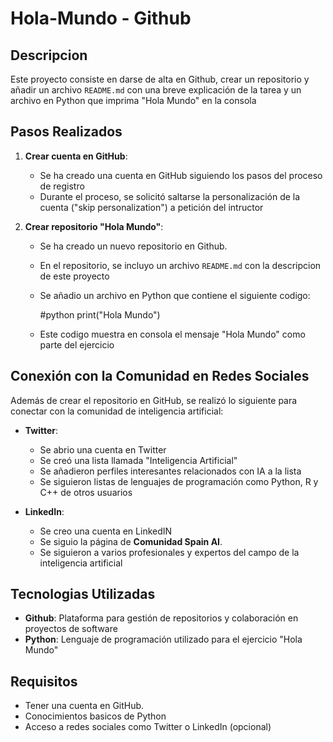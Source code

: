 # Hola-Mundo - Github

## Descripcion

Este proyecto consiste en darse de alta en Github, crear un repositorio y añadir un archivo `README.md` con una breve explicación de la tarea y un archivo en Python que imprima "Hola Mundo" en la consola

## Pasos Realizados

1. **Crear cuenta en GitHub**:  
   - Se ha creado una cuenta en GitHub siguiendo los pasos del proceso de registro
   - Durante el proceso, se solicitó saltarse la personalización de la cuenta ("skip personalization") a petición del intructor
   
2. **Crear repositorio "Hola Mundo"**:
   - Se ha creado un nuevo repositorio en Github.
   - En el repositorio, se incluyo un archivo `README.md` con la descripcion de este proyecto
   - Se añadio un archivo en Python que contiene el siguiente codigo:
     
     #python
     print("Hola Mundo")
     
   - Este codigo muestra en consola el mensaje "Hola Mundo" como parte del ejercicio

## Conexión con la Comunidad en Redes Sociales

Además de crear el repositorio en GitHub, se realizó lo siguiente para conectar con la comunidad de inteligencia artificial:

- **Twitter**:
   - Se abrio una cuenta en Twitter
   - Se creó una lista llamada "Inteligencia Artificial"
   - Se añadieron perfiles interesantes relacionados con IA a la lista
   - Se siguieron listas de lenguajes de programación como Python, R y C++ de otros usuarios

- **LinkedIn**:
   - Se creo una cuenta en LinkedIN 
   - Se siguio la página de **Comunidad Spain AI**.
   - Se siguieron a varios profesionales y expertos del campo de la inteligencia artificial

## Tecnologias Utilizadas

- **Github**: Plataforma para gestión de repositorios y colaboración en proyectos de software
- **Python**: Lenguaje de programación utilizado para el ejercicio "Hola Mundo"

## Requisitos

- Tener una cuenta en GitHub.
- Conocimientos basicos de Python
- Acceso a redes sociales como Twitter o LinkedIn (opcional)

